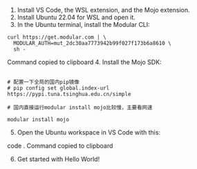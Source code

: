 1. Install VS Code, the WSL extension, and the Mojo extension.
2. Install Ubuntu 22.04 for WSL and open it.
3. In the Ubuntu terminal, install the Modular CLI:
```shell
curl https://get.modular.com | \
  MODULAR_AUTH=mut_2dc30aa7773942b99f027f173b6a8610 \
  sh -
```
Command copied to clipboard
4. Install the Mojo SDK:
```shell

# 配置一下全局的国内pip镜像
# pip config set global.index-url https://pypi.tuna.tsinghua.edu.cn/simple

# 国内直接运行modular install mojo比较慢，主要看网速

modular install mojo
```


5. Open the Ubuntu workspace in VS Code with this:

code .
Command copied to clipboard

6. Get started with Hello World!